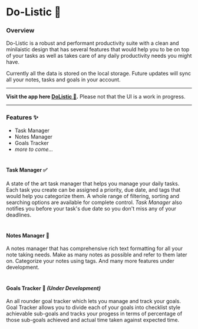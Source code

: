 # Do-Listic 📝
### Overview
Do-Listic is a robust and performant productivity suite with a clean and minilaistic design that has several features that would help you to be on top of your tasks as well as takes care of any daily productivity needs you might have.

Currently all the data is stored on the local storage. Future updates will sync all your notes, tasks and goals in your account.

***
**Visit the app here [DoListic 📝](https://dolistic-productivity-suite.onrender.com/).** Please not that the UI is a work in progress.

***

### Features ✨
 - Task Manager
 - Notes Manager
 - Goals Tracker
 - *more to come...*
#

#### Task Manager ✅
A state of the art task manager that helps you manage your daily tasks. Each task you create can be assigned a priority, due date, and tags that would help you categorize them. A whole range of filtering, sorting and searching options are available for complete control. *Task Manager* also notifies you before your task's due date so you don't miss any of your deadlines.
#
#### Notes Manager 📝
A notes manager that has comprehensive rich text formatting for all your note taking needs. Make as many notes as possible and refer to them later on. Categorize your notes using tags. And many more features under development.
#
#### Goals Tracker 🚩 *(Under Development)*
An all rounder goal tracker which lets you manage and track your goals. Goal Tracker allows you to divide each of your goals into checklist style achievable sub-goals and tracks your progess in terms of percentage of those sub-goals achieved and actual time taken against expected time.
